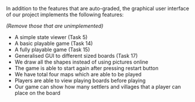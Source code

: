 In addition to the features that are auto-graded, the graphical user interface
of our project implements the following features:

*(Remove those that are unimplemented)*

 - A simple state viewer (Task 5)
 - A basic playable game (Task 14)
 - A fully playable game (Task 15)
 - Generalised GUI to different sized boards (Task 17)
 - We draw all the shapes instead of using pictures online
 - The game is able to start again after pressing restart button
 - We have total four maps which are able to be played
 - Players are able to view playing boards before playing
 - Our game can show how many settlers and villages that a player can place on the board


